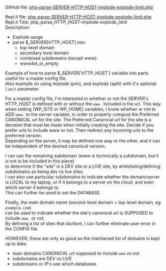 GitHub file: [php-parse-SERVER-HTTP-HOST-implode-explode-limit.php](https://github.com/SherylHohman/online-repl-code-snippets/blob/master/php-parse-SERVER-HTTP-HOST-implode-explode-limit.php)  

Repl.it file: [php-parse-SERVER-HTTP-HOST-implode-explode-limit.php](https://repl.it/@sherylhohman/php-parse-SERVER-HTTP-HOST-implode-explode-limit)  
Repl.it Title:  php_parse_HTTP_HOST-implode-explode_limit  
Description:  
 - Explode usage  
 - parse $_SERVER[HTTP_HOST] into:  
   - top-level domain  
   - secondary level domain   
   - combined subdomains (except www)  
   - wwwdot_or_empty  


Example of how to parse $_SERVER['HTTP_HOST'] variable into parts useful for a master config file.  
Also example on using implode (join), and explode (split) with it's optional `limit` parameter.

For a master config file, I'm interested in whether or not the SERVER's HTTP_HOST is defined with or without the `www.` included in the url.  This way when setting (WP_SITE or WP_HOME) variables, I know whether or not to ADD `www.` to the server variable, in order to properly compost the Preferred CANONICAL url for the site.  The Preferred Canonical url for the site is a decision that must be made when initially creating the site.  Decide if you prefer urls to include www or not.  Then redirect any incoming urls to the preferred version.  
Depending on the server, it may be defined one way or the other, and it can be independent of the desired canonical version.  

I can use the remaining subdomain (www is technically a subdomain, but it is not to be included in this piece)  
to determine if the "site" is a DEV site or a LIVE site, by whitelisting/defining subdomains as being dev vs live sites.  
I can also use particular subdomains to indicate whether the domain/server is LOCAL to my laptop, or if it belongs
  to a server on the cloud, and even which server it belongs to.  
  This can further be used to set the DATABASE.  

Finally, the main domain name (second-level domain + top-level domain, eg `example.com`)  
  can be used to indicate whether the site's canonical url is SUPPOSED to include `www.` or not.  
  By defining a list of sites that do/dont, I can further eliminate user error in the CONFIG file.  

HOWEVER, these are only as good as the maintained list of domains is kept up to date.  
  - main domains CANONICAL url supposed to include `www` vs not.  
  - subdomains are DEV vs LIVE  
  - subdomains or IP's use which databases  

